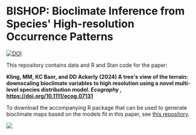 # BISHOP: Bioclimate Inference from Species' High-resolution Occurrence Patterns

[![DOI](https://zenodo.org/badge/399494227.svg)](https://zenodo.org/doi/10.5281/zenodo.11455029)

This repository contains data and R and Stan code for the paper:

**Kling, MM, KC Baer, and DD Ackerly (2024) A tree's view of the terrain: downscaling bioclimate variables to high resolution using a novel multi-level species distribution model. _Ecography
,_ https://doi.org/10.1111/ecog.07131**

To download the accompanying R package that can be used to generate bioclimate maps based on the models fit in this paper, see [this repository](https://github.com/matthewkling/topoclimate.pred).

![](figures/manuscript/downscale.png)

